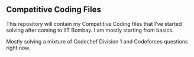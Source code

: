 ## Competitive Coding Files

This repository will contain my Competitive Coding files that I've started solving after coming to IIT Bombay. I am mostly starting from basics.

Mostly solving a mixture of Codechef Division 1 and Codeforces questions right now.

